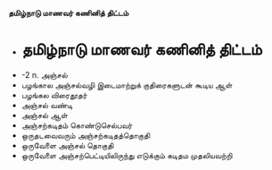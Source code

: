 **தமிழ்நாடு மாணவர் கணினித் திட்டம்**
- # தமிழ்நாடு மாணவர் கணினித் திட்டம்
- -2 n. அஞ்சல்
- பழங்கால அஞ்சல்வழி இடைமாற்றுக் குதிரைகளுடன் கூடிய ஆள்
- பழங்கல விரைதூதர்
- அஞ்சல் வண்டி
- அஞ்சல் ஆள்
- அஞ்சற்கடிதம் கொண்டுசெல்பவர்
- ஒருதடவைவரும் அஞ்சற்கடிதத்தொகுதி
- ஒருவேளை அஞ்சல் தொகுதி
- ஒருவேளை அஞ்சற்பெட்டியிலிருந்து எடுக்கும் கடிதம முதலியவற்றி

